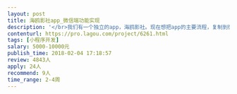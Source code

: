 ```yaml
---                
layout: post       
title: 海鸥影社app_微信端功能实现           
description: '</br>我们有一个独立的app，海鸥影社。现在想把app的主要流程，复制到微信端，小程序实现。</br>'     
contenturl: https://pro.lagou.com/project/6261.html      
tags: [小程序开发]            
salary: 5000-10000元          
publish_time: 2018-02-04 17:18:57         
review: 4843人                   
apply: 24人                   
recommend: 9人                   
time_range: 2-4周              
---                 
```

